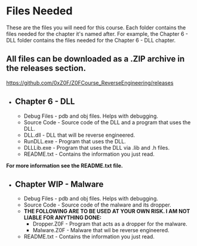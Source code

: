 # Files Needed
These are the files you will need for this course. Each folder contains the files needed for the chapter it's named after. For example, the Chapter 6 - DLL folder contains the files needed for the Chapter 6 - DLL chapter.

## All files can be downloaded as a .ZIP archive in the releases section.  
https://github.com/0xZ0F/Z0FCourse_ReverseEngineering/releases

* ## Chapter 6 - DLL
  * Debug Files - pdb and obj files. Helps with debugging.
  * Source Code - Source code of the DLL and a program that uses the DLL.
  * DLL.dll - DLL that will be reverse engineered.
  * RunDLL.exe - Program that uses the DLL.
  * DLLLib.exe - Program that uses the DLL via .lib and .h files.
  * README.txt - Contains the information you just read.

**For more information see the README.txt file.**

* ## Chapter WIP - Malware
  * Debug Files - pdb and obj files. Helps with debugging.
  * Source Code - Source code of the malware and its dropper.
  * **THE FOLLOWING ARE TO BE USED AT YOUR OWN RISK. I AM NOT LIABLE FOR ANYTHING DONE:**
    * Dropper.Z0F - Program that acts as a dropper for the malware.
    * Malware.Z0F - Malware that wil be reverse engineered.
  * README.txt - Contains the information you just read.